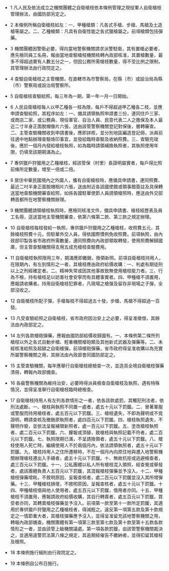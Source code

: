 * 1 凡人民及依法成立之機關團體之自衛槍枝依本條例管理之現役軍人自衛槍枝管理辦法，由國防部另定之。

* 2 本條例所稱自衛槍枝如左：一、甲種槍類：凡各式手槍、步槍、馬槍及土造槍等屬之。二、乙種槍類：凡具有自衛性能之各式獵槍屬之。前項槍類包括彈藥。

* 3 機關團體因警衛必要，得向當地警察機關請求派警駐衛，其有置槍必要者，應先檢同員工名冊，報由當地查驗槍枝機關核轉內政部核准，其置槍數量，最多不得超過實有人數五分之一，但因公務所需槍枝數量，得不受比例之限制，其管理辦法由行政院定之。

* 4 查驗自衛槍枝之主管機關，在直轄市為市警察局，在縣（市）或設治局為縣（市）警察局或設治局警察所。

* 5 自衛槍枝查驗給照，每三年為一期，第一年一月一日開始。

* 6 人民自衛槍枝每人以甲乙種各一枝為限，每戶不得超過甲乙種各二枝，並應申請查驗給照，其程序如左：一、備具請領執照申請書三份，連同住戶三家、或商店二家、或公務員、現役軍官、自治人員、民意代表二人之擔保及本人最近二寸半身正面脫帽像片六張，送由該管警察機關登記對保後，層轉審查。二、主管查驗機關收到申請書後，應即詳核，並分別地區編造登記冊，派員前往適中地點辦理查驗烙印事宜，並發給臨時查驗及收納照費。三、查驗完竣後，應於一個月內發給槍枝執照，如為臨時請領補換執照者，其執照使用年限，仍填至該期期滿為止。

* 7 專供獵戶狩獵用之乙種槍枝，經該管保（村里）長證明屬實者，每戶得比照前條所定數量，增至一倍或二倍。

* 8 居住中華民國境內之外國人，攜有自衛槍枝時，應備具申請書，連同照費、最近二吋半身正面脫帽相片六張，送由附近各該國使館或領事館簽註及具保轉送當地查驗機關審查給照，如係各國駐華使節人員請領槍照時，應送由外交部轉首都所在地警察機關辦理。

* 9 機關團體請領槍枝執照時，應檢同核准文件，備具申請書、槍枝經歷表及員工名冊，逕送當地主管機關審查，依第六條第二款、第三款之規定辦理。

* 10 自衛槍枝每枝發給一執照，專供獵戶狩獵用之乙種槍枝，收照費五元，其餘槍枝照費十元，但駐華外交人員，得依國際慣例免收照費。前項執照，由內政部印製各省市政府所需數量，連同照費向內政部領取轉發，使用照費解歸國庫，但主管查驗機關得支用五成充槍枝查驗費用。

* 11 自衛槍枝執照限用三年，期滿應即繳銷，換領新照。前項自衛槍枝持用人，在限期內，有左到情形之一者，其槍枝應由政府給價收購：一、判處有期徒刑以上之刑經確定者。二、精神失常或因其他事故致無使用槍枝能力者。三、行為不檢，持有槍枝足以妨害社會安寧而有具體事實者。四、甲種槍不須置用，應報請收購者。持用自衛槍枝犯罪者，凡現場之槍彈及留存非現場之子彈，全部沒收之。

* 12 自衛槍枝所配子彈，手槍每枝不得超過五十發，步槍、馬槍不得超過一百發。

* 13 凡受查驗給照之自衛槍枝，省市政府因治安上之必要，得呈准徵借，其辦法由內政部定之。

* 14 左列各款槍砲彈藥，應報由國防部給價收歸國有。一、本條例第二條所列槍枝以外之各式自動步槍、輕重機關槍砲類及其他新式武器及彈藥等。二、未經核准給照及超額之自衛槍彈。前項槍砲彈藥，省市政府得呈准收購以為充實所屬警察機關之用，其辦法由內政部會同國防部定之。

* 15 主管查驗機關，每年應舉行自衛槍枝總檢查一次，並造具全境自衛槍枝彈藥清冊，轉報內政部備查。

* 16 各級警察機關為維持治安，必要時得派員檢查自衛槍枝及執照，遇有特殊情況，並得呈准舉行自衛槍枝臨時總檢查。

* 17 自衛槍枝持用人有左列各款情形之一者，依各該款處罰，其觸犯刑法者，依刑法處斷。一、槍枝與執照不同置一處者，處五十元以下罰鍰。二、冒著軍服或警服而持用槍枝者，處五百元以下罰鍰。三、槍枝遺失，不即為聲明或不覓證明，轉請查核及撤銷原執照者，處四百元以下罰鍰。四、槍枝執照遺失，不聲明作廢，並依法呈報補領新照者，處一百元以下罰鍰。五、塗改槍枝執照者，處二百元以下罰鍰。六、朦報或頂替，致槍枝與執照記載不符者，處二百元以下罰鍰。七、執照限期已滿，不呈請換領者，處五十元以下罰鍰。八、槍枝使用人死亡時，繼續使用人不於兩個月內，依法請領執照者，處五十元以下罰鍰。九、槍枝持用人之住所遷移時，不在一個月內向原住地與遷入地警察機關辦理槍枝遷出入手續者，處五十元以下罰鍰。十、無故抗拒或逃避檢查者，處三百元以下罰鍰。十一、公私團體以私人所有槍枝混入領照，經查覺或舉發者，處該團體負責人五百元以下罰鍰，其混報槍枝彈藥並予沒入。十二、甲種槍枝彈藥增耗，不敘明原因，呈報查核者，處二百元以下罰鍰並沒入其所增彈藥。十三、甲種槍枝損壞，不敘明原因，呈報查核者，處五十元以下罰鍰。十四、甲種槍枝借與他人使用者，處五百元以下罰鍰，借用者亦同。十五、甲種槍枝不須置用，應報請政府給價收購，其自行轉賣者，處五百元以下罰鍰，買受者亦同，其轉賣槍枝彈藥並予沒入。前項第一款至第十一款所定罰鍰，其適用於專供獵戶狩獵用之乙種槍枝者，得減輕之。違反第一項第五款及第十款規定之一情節重大者，其槍枝彈藥應予沒入，並得呈准留充該地警察機關之用，轉報內政部備查。機關團體有第一項第三款至第七款及第十款至第十五款各款情形之一者，並由該管上級機關議處。第一項各款罰鍰，由該管警察機關裁決之，並適用違警罰法第八條之規定，其逾期經催告不繳納者，並得扣留其槍枝及槍照。

* 18 本條例施行細則由行政院定之。

* 19 本條例自公布日施行。

